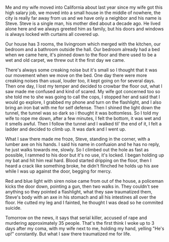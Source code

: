 Me and my wife moved into California about last year since my wife got this high salary job, we moved into a small house in the middle of nowhere, the city is really far away from us and we have only a neighbor and his name is Steve. Steve is a single man, his mother died about a decade ago. He lived alone here and we always greeted him as family, but his doors and windows is always locked with curtains all covered up.

Our house has 3 rooms, the livingroom which merged with the kitchen, our bedroom and a bathroom outside the hall.  Our bedroom already had a bed when we came here, it's pinned down to the floor and there used to be a wet and old carpet, we threw out it the first day we came.

There's always some creaking noise but it's small so I thought that it was our movement when we move on the bed. One day there were more creaking noises than usual, louder too, it kept going on for several days. Then one day, I lost my temper and decided to crowbar the floor out, what I saw made me confused and kind of scared. My wife got concerned too so she told me to she was going to call the cops, I stopped her and said that I would go explore, I grabbed my phone and turn on the flashlight, and I also bring an iron bat with me for self defense. Then I shined the light down the tunnel, the tunnel was so dark so i thought it was bottomless. So I told my wife to rope me down, after a few minutes, I felt the bottom, it was wet and it smells awful. Then I follow the tunnel and I walked til' the end of it, I felt a ladder and decided to climb up. It was dark and I went up. 

What I saw there made me froze, Steve, standing in the corner, with a lumber axe on his hands. I said his name in confuaion and he has no reply, he just walks towards me, slowly. So I climbed out the hole as fast as possible, I rammed to his door but it's no use, it's locked. I began holding up my bat and hit him real hard. Blood started dripping on the floor, then I heard a crack like something broke, he didn't flinched he holds up his axe while I was up against the door, begging for mercy.

Red and blue light with siren noise came from out of the house, a policeman kicks the door down, pointing a gun, then two walks in. They couldn't see anything so they pointed a flashlight, what they saw traumatized them, Steve's body with an axe in his stomach and all his intestines all over the floor. He cutted my leg and I fainted, he thought I was dead so he commited suicide.

Tomorrow on the news, it says that serial killer, accused of rape and murdering approximately 35 people. That's the first think I woke up to 3 days after my coma, with my wife next to me, holding my hand, yelling "He's up!" constantly. But what I saw there traumatized me for life.